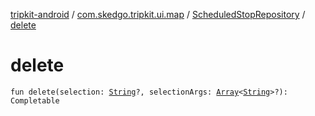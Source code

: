 [tripkit-android](../../index.md) / [com.skedgo.tripkit.ui.map](../index.md) / [ScheduledStopRepository](index.md) / [delete](./delete.md)

# delete

`fun delete(selection: `[`String`](https://kotlinlang.org/api/latest/jvm/stdlib/kotlin/-string/index.html)`?, selectionArgs: `[`Array`](https://kotlinlang.org/api/latest/jvm/stdlib/kotlin/-array/index.html)`<`[`String`](https://kotlinlang.org/api/latest/jvm/stdlib/kotlin/-string/index.html)`>?): Completable`